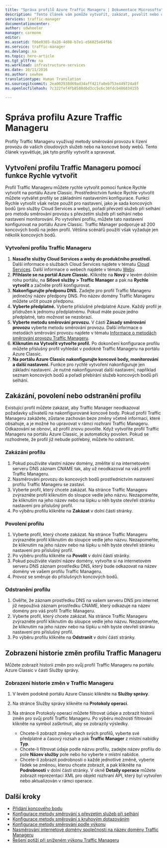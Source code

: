 ```yaml
---
title: "Správa profilů Azure Traffic Manageru | Dokumentace Microsoftu"
description: "Tento článek vám pomůže vytvořit, zakázat, povolit nebo odstranit profil Azure Traffic Manageru, případně zobrazit jeho historii."
services: traffic-manager
documentationcenter: 
author: sdwheeler
manager: carmonm
editor: 
ms.assetid: f06e0365-0a20-4d08-b7e1-e56025e64f66
ms.service: traffic-manager
ms.devlang: na
ms.topic: hero-article
ms.tgt_pltfrm: na
ms.workload: infrastructure-services
ms.date: 10/11/2016
ms.author: sewhee
translationtype: Human Translation
ms.sourcegitcommit: 2ea002938d69ad34aff421fa0eb753e449724a8f
ms.openlocfilehash: 7c322fef4fb8588d6d3cc5c6c30fdcb486834155

---
```


# <a name="manage-an-azure-traffic-manager-profile"></a>Správa profilu Azure Traffic Manageru

Profily Traffic Manageru využívají metody směrování provozu k řízení provozu do vašich cloudových služeb nebo na koncové body webů. Tento článek vysvětluje, jak tyto profily vytvořit a spravovat.

## <a name="create-a-traffic-manager-profile-using-quick-create"></a>Vytvoření profilu Traffic Manageru pomocí funkce Rychle vytvořit

Profil Traffic Manageru můžete rychle vytvořit pomocí funkce Rychle vytvořit na portálu Azure Classic. Prostřednictvím funkce Rychle vytvořit můžete vytvářet profily se základními nastaveními konfigurace. Funkci Rychle vytvořit však nelze použít pro nastavení, jako je sada koncových bodů (pro služby Cloud Services a weby), pořadí převzetí služeb při selhání pro metodu směrování provozu s převzetím služeb při selhání nebo nastavení monitorování. Po vytvoření profilu, můžete tato nastavení konfigurovat na portálu Azure Classic. Traffic Manager podporuje až 200 koncových bodů na jeden profil. Většina scénářů použití však vyžaduje jen několik koncových bodů.

### <a name="to-create-a-traffic-manager-profile"></a>Vytvoření profilu Traffic Manageru

1. **Nasaďte služby Cloud Services a weby do produkčního prostředí.** Další informace o službách Cloud Services najdete v tématu [Cloud Services](http://go.microsoft.com/fwlink/p/?LinkId=314074). Další informace o webech najdete v tématu [Weby](http://go.microsoft.com/fwlink/p/?LinkId=393327).
2. **Přihlaste se na portál Azure Classic.** Klikněte na **Nový** v levém dolním rohu portálu, na **Síťové služby > Traffic Manager** a pak na **Rychle vytvořit** a začněte profil konfigurovat.
3. **Nakonfigurujte předponu DNS.** Zadejte pro profil Traffic Manageru jedinečný název předpony DNS. Pro název domény Traffic Manageru můžete určit pouze předponu.
4. **Vyberte předplatné.** Vyberte příslušné předplatné Azure. Každý profil je přidružen k jednomu předplatnému. Pokud máte pouze jedno předplatné, tato možnost se nezobrazí.
5. **Vyberte metodu směrování provozu.** V části **Zásady směrování provozu** vyberte metodu směrování provozu. Další informace o metodách směrování provozu najdete v tématu [Informace o metodách směrování provozu Traffic Manageru](traffic-manager-routing-methods.md).
6. **Kliknutím na Vytvořit vytvořte profil.** Po dokončení konfigurace profilu můžete příslušný profil vyhledat v podokně Traffic Manageru na portálu Azure Classic.
7. **Na portálu Azure Classic nakonfigurujte koncové body, monitorování a další nastavení.** Funkce pro rychlé vytvoření nakonfiguruje jen základní nastavení. Je nutné nakonfigurovat další nastavení, například seznam koncových bodů a pořadí přebírání služeb koncových bodů při selhání.

## <a name="disable-enable-or-delete-a-profile"></a>Zakázání, povolení nebo odstranění profilu

Existující profil můžete zakázat, aby Traffic Manager neodkazoval požadavky uživatelů na nakonfigurované koncové body. Pokud profil Traffic Manageru zakážete, zůstane zachován beze změny včetně informací, které obsahuje, a je možné ho upravovat v rámci rozhraní Traffic Manageru.  Odkazování se obnoví, až profil znovu povolíte. Když vytvoříte profil Traffic Manageru na portálu Azure Classic, je automaticky povolen. Pokud se rozhodnete, že profil již nebude potřebný, můžete ho odstranit.

### <a name="to-disable-a-profile"></a>Zakázání profilu

1. Pokud používáte vlastní název domény, změňte si na internetovém serveru DNS záznam CNAME tak, aby už neodkazoval na váš profil Traffic Manageru.
2. Nasměrování provozu do koncových bodů prostřednictvím nastavení profilu Traffic Manageru se zastaví.
3. Vyberte profil, který chcete zakázat. Na stránce Traffic Manageru zvýrazněte profil kliknutím do sloupce vedle jeho názvu. Nezapomeňte, že kliknutím na jeho název nebo na šipku u něh byste otevřeli stránku nastavení pro příslušný profil.
4. Po výběru profilu klikněte na **Zakázat** v dolní části stránky.

### <a name="to-enable-a-profile"></a>Povolení profilu

1. Vyberte profil, který chcete zakázat. Na stránce Traffic Manageru zvýrazněte profil kliknutím do sloupce vedle jeho názvu. Nezapomeňte, že kliknutím na jeho název nebo na šipku u něh byste otevřeli stránku nastavení pro příslušný profil.
2. Po výběru profilu klikněte na **Povolit** v dolní části stránky.
3. Pokud používáte vlastní název domény, vytvořte si na internetovém serveru DNS záznam prostředku DNS, který bude odkazovat na název domény ve vašem profilu Traffic Manageru.
4. Provoz se směruje do příslušných koncových bodů.

### <a name="to-delete-a-profile"></a>Odstranění profilu

1. Ověřte, že záznam prostředku DNS na vašem serveru DNS pro internet již nepoužívá záznam prostředku CNAME, který odkazuje na název domény pro váš profil Traffic Manageru.
2. Vyberte profil, který chcete zakázat. Na stránce Traffic Manageru zvýrazněte profil kliknutím do sloupce vedle jeho názvu. Nezapomeňte, že kliknutím na jeho název nebo na šipku u něh byste otevřeli stránku nastavení pro příslušný profil.
3. Po výběru profilu klikněte na **Odstranit** v dolní části stránky.

## <a name="view-traffic-manager-profile-change-history"></a>Zobrazení historie změn profilu Traffic Manageru

Můžete zobrazit historii změn pro svůj profil Traffic Manageru na portálu Azure Classic v části Služby správy.

### <a name="to-view-your-traffic-manager-change-history"></a>Zobrazení historie změn v Traffic Manageru

1. V levém podokně portálu Azure Classic klikněte na **Služby správy**.
2. Na stránce Služby správy klikněte na **Protokoly operací**.
3. Na stránce Protokoly operací můžete filtrovat údaje a zobrazit historii změn pro svůj profil Traffic Manageru. Po výběru možností filtrování klikněte na symbol zaškrtnutí, aby se zobrazily výsledky.

   * Chcete-li zobrazit změny všech svých profilů, vyberte své předplatné a časový rozsah a pak **Traffic Manager** z místní nabídky **Typ**.
   * Chcete-li filtrovat údaje podle názvu profilu, zadejte název profilu do pole **Název služby** pole nebo ho vyberte v místní nabídce.
   * Chcete-li zobrazit podrobnosti o každé jednotlivé změně, vyberte řádek se změnou, kterou chcete zobrazit, a pak klikněte na **Podrobnosti** v dolní části stránky. V okně **Detaily operace** můžete zobrazit reprezentaci XML pro objekt rozhraní API, který byl vytvořen nebo aktualizován v rámci operace.

## <a name="next-steps"></a>Další kroky

* [Přidání koncového bodu](traffic-manager-endpoints.md)
* [Konfigurace metody směrování s převzetím služeb při selhání](traffic-manager-configure-failover-routing-method.md)
* [Konfigurace metody směrování s kruhovým dotazováním](traffic-manager-configure-round-robin-routing-method.md)
* [Konfigurace metody směrování podle výkonu](traffic-manager-configure-performance-routing-method.md)
* [Nasměrování internetové domény společnosti na název domény Traffic Manageru](traffic-manager-point-internet-domain.md)
* [Řešení potíží při sníženém výkonu Traffic Manageru](traffic-manager-troubleshooting-degraded.md)



<!--HONumber=Nov16_HO2-->


